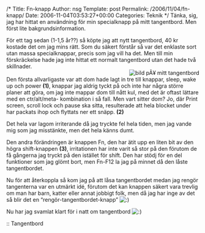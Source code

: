 /*
 Title: Fn-knapp
 Author: nsg
 Template: post
 Permalink: /2006/11/04/fn-knapp/
 Date: 2006-11-04T03:53:27+00:00
 Categories: Teknik
*/
Tänka, sig, jag har hittat en användning för min specialknapp på mitt tangentbord. Men först lite bakgrundsinformation.

För ett tag sedan (1-1,5 år??) så köpte jag att nytt tangentbord, 40 kr kostade det om jag mins rätt. Som du säkert förstår så var det enklaste sort utan massa specialknappar, precis som jag vill ha det. Men till min förskräckelse hade jag inte hittat ett normalt tangentbord utan det hade två skillnader.  
<img id="image130" src="http://www.junkpile.se/%7Es/wordpress/wp-content/uploads/tbord.thumbnail.gif" alt="bild pÃ¥ mitt tangentbord" align="right" />  
Den första allvarligaste var att dom hade lagt in tre till knappar, sleep, wake up och power **(1)**, knappar jag aldrig tyckt på och inte har några större planer att göra, om jag inte mappar dom till nått kul, med det är oftast lättare med en ctr/alt/meta-<bokstav> kombination i så fall. Men vart sitter dom? Jo, där Print screen, scroll lock och pause ska sitta, resulterade att hela blocket under har packats ihop och flyttats ner ett snäpp. **(2)**

Det hela var lagom irriterande då jag tryckte fel hela tiden, men jag vande mig som jag misstänkte, men det hela känns dumt.

Den andra förändringen är knappen Fn, den har ätit upp en liten bit av den högra shift-knappen **(3)**, irritationen har inte varit så stor på den förutom de få gångerna jag tryckt på den istället för shift. Den har stödj för en del funktioner som jag glömt bort, men Fn-F12 la jag på minnet då den låste tangentbordet.

Nu för att återkoppla så kom jag på att låsa tangentbordet medan jag rengör tangenterna var en utmärkt idé, förutom det kan knappen säkert vara trevlig om man har barn, katter eller annat jobbigt folk, men då jag har inge av det så blir det en &#8220;rengör-tangentbordet-knapp&#8221; <img src="http://nsg.cc/wp-includes/images/smilies/icon_smile.gif" alt=":)" class="wp-smiley" /> 

Nu har jag svamlat klart för i natt om tangentbord <img src="http://nsg.cc/wp-includes/images/smilies/icon_smile.gif" alt=":)" class="wp-smiley" /> 

:: Tangentbord

<small></small>